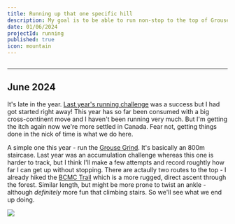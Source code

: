 ```yaml
---
title: Running up that one specific hill
description: My goal is to be able to run non-stop to the top of Grouse Mountain.
date: 01/06/2024
projectId: running
published: true
icon: mountain
---
```


<script>
    import Strava2024Goal from "../lib/components/Strava2024Goal.svelte"
</script>

<div style="margin-top: 2em;">
<Strava2024Goal/>
<hr/>
</div>

## June 2024
It's late in the year. [Last year's running challenge](running-up-that-hill) was a success but I had got started right away! This year has so far been consumed with a big cross-continent move and I haven't been running very much. But I'm getting the itch again now we're more settled in Canada. Fear not, getting things done in the nick of time is what we do here.

A simple one this year - run the [Grouse Grind](https://www.grousemountain.com/grousegrind). It's basically an 800m staircase. Last year was an accumulation challenge whereas this one is harder to track, but I think I'll make a few attempts and record roughtly how far I can get up without stopping. There are actaully two routes to the top - I already hiked the [BCMC Trail](https://www.grousemountain.com/BCMC) which is a more rugged, direct ascent through the forest. Similar length, but might be more prone to twist an ankle - although *definitely* more fun that climbing stairs. So we'll see what we end up doing.

<img class="post-image" src="https://dgtzuqphqg23d.cloudfront.net/GftfxOod9R6FXzyDpPa23bapb1S_jrxRoB4o50LTBTc-1536x2048.jpg"/>
